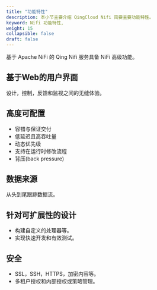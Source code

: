 ```yaml
---
title: "功能特性"
description: 本小节主要介绍 QingCloud Nifi 简要主要功能特性。 
keyword: Nifi 功能特性, 
weight: 15
collapsible: false
draft: false
---
```




基于 Apache NiFi 的 Qing Nifi 服务具备 NiFi 高级功能。

## 基于Web的用户界面

设计，控制，反馈和监视之间的无缝体验。

## 高度可配置
  
- 容错与保证交付
- 低延迟且高吞吐量
- 动态优先级
- 支持在运行时修改流程
- 背压(back pressure)

## 数据来源
  
从头到尾跟踪数据流。

## 针对可扩展性的设计

- 构建自定义的处理器等。
- 实现快速开发和有效测试。

## 安全

- SSL，SSH，HTTPS，加密内容等。
- 多租户授权和内部授权或策略管理。
